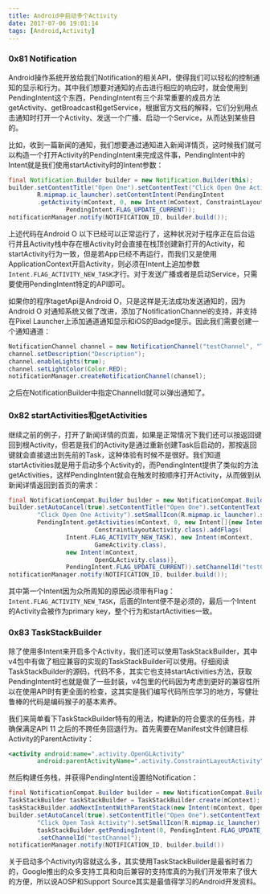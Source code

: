 ```yaml
---
title: Android中启动多个Activity
date: 2017-07-06 19:01:14
tags: [Android,Activity]
---
```


### 0x81 Notification
Android操作系统开放给我们Notification的相关API，使得我们可以轻松的控制通知的显示和行为。其中我们想要对通知的点击进行相应的响应时，就会使用到PendingIntent这个东西，PendingIntent有三个非常重要的成员方法getActivity、getBroadcast和getService，根据官方文档的解释，它们分别用点击通知时打开一个Activity、发送一个广播、启动一个Service，从而达到某些目的。

比如，收到一篇新闻的通知，我们想要通过通知进入新闻详情页，这时候我们就可以构造一个打开Activity的PendingIntent来完成这件事，PendingIntent中的Intent就是我们使用startActivity时的Intent参数：
```Java
final Notification.Builder builder = new Notification.Builder(this);
builder.setContentTitle("Open One").setContentText("Click Open One Activity").setSmallIcon(
        R.mipmap.ic_launcher).setContentIntent(PendingIntent
        .getActivity(mContext, 0, new Intent(mContext, ConstraintLayoutActivity.class),
                PendingIntent.FLAG_UPDATE_CURRENT));
notificationManager.notify(NOTIFICATION_ID, builder.build());
```
上述代码在Android O 以下已经可以正常运行了，这种状况对于程序正在后台运行并且Activity栈中存在根Activity时会直接在栈顶创建新打开的Activity，和startActivity行为一致，但是若App已经不再运行，而我们又是使用ApplicationContext开启Activity，则必须在Intent上追加参数`Intent.FLAG_ACTIVITY_NEW_TASK`才行。对于发送广播或者是启动Service，只需要使用PendingIntent特定的API即可。

如果你的程序tagetApi是Android O，只是这样是无法成功发送通知的，因为Android O 对通知系统又做了改进，添加了NotificationChannel的支持，并支持在Pixel Launcher上添加通道通知显示和iOS的Badge提示。因此我们需要创建一个通知通道：
```Java
NotificationChannel channel = new NotificationChannel("testChannel", "TestChannel", NotificationManager.IMPORTANCE_DEFAULT);
channel.setDescription("Description");
channel.enableLights(true);
channel.setLightColor(Color.RED);
notificationManager.createNotificationChannel(channel);
```
之后在NotificationBuilder中指定ChannelId就可以弹出通知了。

### 0x82 startActivities和getActivities
继续之前的例子，打开了新闻详情的页面，如果是正常情况下我们还可以按返回键回到根Activity，但若是我们的Activity是通过重新创建Task后启动的，那按返回键就会直接退出到先前的Task，这种体验有时候不是很好。我们知道startActivities就是用于启动多个Activity的，而PendingIntent提供了类似的方法getActivities，这样PendingIntent就会在触发时按顺序打开Activity，从而做到从新闻详情返回到首页的需求：
```Java
final NotificationCompat.Builder builder = new NotificationCompat.Builder(this);
builder.setAutoCancel(true).setContentTitle("Open One").setContentText(
        "Click Open One Activity").setSmallIcon(R.mipmap.ic_launcher).setContentIntent(
        PendingIntent.getActivities(mContext, 0, new Intent[]{new Intent(mContext,
                        ConstraintLayoutActivity.class).addFlags(
                Intent.FLAG_ACTIVITY_NEW_TASK), new Intent(mContext,
                        GameActivity.class),
                new Intent(mContext,
                        OpenGLActivity.class)},
                PendingIntent.FLAG_UPDATE_CURRENT)).setChannelId("testChannel");
notificationManager.notify(NOTIFICATION_ID, builder.build());
```
其中第一个Intent因为众所周知的原因必须带有Flag：`Intent.FLAG_ACTIVITY_NEW_TASK`，后面的Intent便不是必须的，最后一个Intent的Activity会被作为primary key，整个行为和startActivities一致。

### 0x83 TaskStackBuilder
除了使用多Intent来开启多个Activity，我们还可以使用TaskStackBuilder，其中v4包中有做了相应兼容的实现的TaskStackBuilder可以使用。仔细阅读TaskStackBuilder的源码，代码不多，其实它也支持startActivities方法，获取PendingIntent时也就是做了一些封装，v4包里的代码因为考虑到更好的兼容性所以在使用API时有更全面的检查，这其实是我们编写代码所应学习的地方，写健壮鲁棒的代码是编码猴子的基本素养。

我们来简单看下TaskStackBuilder特有的用法，构建新的符合要求的任务栈，并确保满足API 11 之后的不跨任务回退行为。首先需要在Manifest文件创建目标Activity的ParentActivity：
```XML
<activity android:name=".activity.OpenGLActivity"
        android:parentActivityName=".activity.ConstraintLayoutActivity"/>
```
然后构建任务栈，并获得PendingIntent设置给Notification：
```Java
final NotificationCompat.Builder builder = new NotificationCompat.Builder(this);
TaskStackBuilder taskStackBuilder = TaskStackBuilder.create(mContext);
taskStackBuilder.addNextIntentWithParentStack(new Intent(mContext, OpenGLActivity.class));
builder.setAutoCancel(true).setContentTitle("Open One").setContentText(
        "Click Open Task Activity").setSmallIcon(R.mipmap.ic_launcher).setContentIntent(
        taskStackBuilder.getPendingIntent(0, PendingIntent.FLAG_UPDATE_CURRENT))
        .setChannelId("testChannel");
notificationManager.notify(NOTIFICATION_ID, builder.build())
```

关于启动多个Activity内容就这么多，其实使用TaskStackBuilder是最省时省力的，Google推出的众多支持工具和向后兼容的支持库真的为我们开发带来了很大的方便，所以说AOSP和Support Source其实是最值得学习的Android开发资料。
